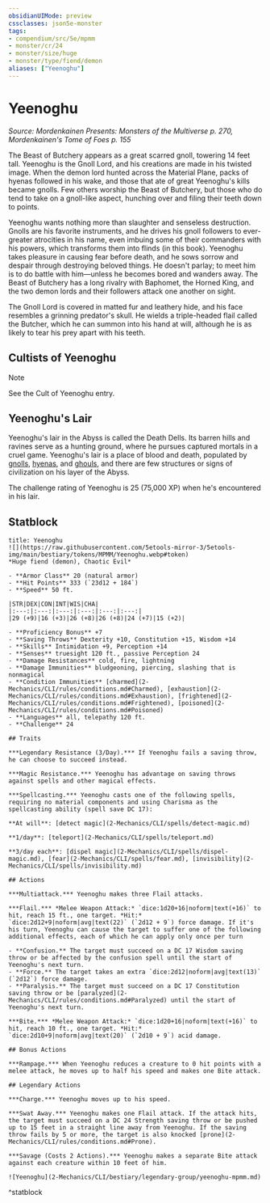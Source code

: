 ```yaml
---
obsidianUIMode: preview
cssclasses: json5e-monster
tags:
- compendium/src/5e/mpmm
- monster/cr/24
- monster/size/huge
- monster/type/fiend/demon
aliases: ["Yeenoghu"]
---
```

# Yeenoghu
*Source: Mordenkainen Presents: Monsters of the Multiverse p. 270, Mordenkainen's Tome of Foes p. 155*  

The Beast of Butchery appears as a great scarred gnoll, towering 14 feet tall. Yeenoghu is the Gnoll Lord, and his creations are made in his twisted image. When the demon lord hunted across the Material Plane, packs of hyenas followed in his wake, and those that ate of great Yeenoghu's kills became gnolls. Few others worship the Beast of Butchery, but those who do tend to take on a gnoll-like aspect, hunching over and filing their teeth down to points.

Yeenoghu wants nothing more than slaughter and senseless destruction. Gnolls are his favorite instruments, and he drives his gnoll followers to ever-greater atrocities in his name, even imbuing some of their commanders with his powers, which transforms them into flinds (in this book). Yeenoghu takes pleasure in causing fear before death, and he sows sorrow and despair through destroying beloved things. He doesn't parlay; to meet him is to do battle with him—unless he becomes bored and wanders away. The Beast of Butchery has a long rivalry with Baphomet, the Horned King, and the two demon lords and their followers attack one another on sight.

The Gnoll Lord is covered in matted fur and leathery hide, and his face resembles a grinning predator's skull. He wields a triple-headed flail called the Butcher, which he can summon into his hand at will, although he is as likely to tear his prey apart with his teeth.

## Cultists of Yeenoghu

> [!note]
> See the Cult of Yeenoghu entry.

## Yeenoghu's Lair

Yeenoghu's lair in the Abyss is called the Death Dells. Its barren hills and ravines serve as a hunting ground, where he pursues captured mortals in a cruel game. Yeenoghu's lair is a place of blood and death, populated by [gnolls](2-Mechanics/CLI/bestiary/humanoid/gnoll.md), [hyenas](2-Mechanics/CLI/bestiary/beast/hyena.md), and [ghouls](2-Mechanics/CLI/bestiary/undead/ghoul.md), and there are few structures or signs of civilization on his layer of the Abyss.

The challenge rating of Yeenoghu is 25 (75,000 XP) when he's encountered in his lair.

## Statblock

```ad-statblock
title: Yeenoghu
![](https://raw.githubusercontent.com/5etools-mirror-3/5etools-img/main/bestiary/tokens/MPMM/Yeenoghu.webp#token)
*Huge fiend (demon), Chaotic Evil*

- **Armor Class** 20 (natural armor)
- **Hit Points** 333 (`23d12 + 184`)
- **Speed** 50 ft.

|STR|DEX|CON|INT|WIS|CHA|
|:---:|:---:|:---:|:---:|:---:|:---:|
|29 (+9)|16 (+3)|26 (+8)|26 (+8)|24 (+7)|15 (+2)|

- **Proficiency Bonus** +7
- **Saving Throws** Dexterity +10, Constitution +15, Wisdom +14
- **Skills** Intimidation +9, Perception +14
- **Senses** truesight 120 ft., passive Perception 24
- **Damage Resistances** cold, fire, lightning
- **Damage Immunities** bludgeoning, piercing, slashing that is nonmagical
- **Condition Immunities** [charmed](2-Mechanics/CLI/rules/conditions.md#Charmed), [exhaustion](2-Mechanics/CLI/rules/conditions.md#Exhaustion), [frightened](2-Mechanics/CLI/rules/conditions.md#Frightened), [poisoned](2-Mechanics/CLI/rules/conditions.md#Poisoned)
- **Languages** all, telepathy 120 ft.
- **Challenge** 24

## Traits

***Legendary Resistance (3/Day).*** If Yeenoghu fails a saving throw, he can choose to succeed instead.

***Magic Resistance.*** Yeenoghu has advantage on saving throws against spells and other magical effects.

***Spellcasting.*** Yeenoghu casts one of the following spells, requiring no material components and using Charisma as the spellcasting ability (spell save DC 17):

**At will**: [detect magic](2-Mechanics/CLI/spells/detect-magic.md)

**1/day**: [teleport](2-Mechanics/CLI/spells/teleport.md)

**3/day each**: [dispel magic](2-Mechanics/CLI/spells/dispel-magic.md), [fear](2-Mechanics/CLI/spells/fear.md), [invisibility](2-Mechanics/CLI/spells/invisibility.md)

## Actions

***Multiattack.*** Yeenoghu makes three Flail attacks.

***Flail.*** *Melee Weapon Attack:* `dice:1d20+16|noform|text(+16)` to hit, reach 15 ft., one target. *Hit:* `dice:2d12+9|noform|avg|text(22)` (`2d12 + 9`) force damage. If it's his turn, Yeenoghu can cause the target to suffer one of the following additional effects, each of which he can apply only once per turn

- **Confusion.** The target must succeed on a DC 17 Wisdom saving throw or be affected by the confusion spell until the start of Yeenoghu's next turn.  
- **Force.** The target takes an extra `dice:2d12|noform|avg|text(13)` (`2d12`) force damage.  
- **Paralysis.** The target must succeed on a DC 17 Constitution saving throw or be [paralyzed](2-Mechanics/CLI/rules/conditions.md#Paralyzed) until the start of Yeenoghu's next turn.  

***Bite.*** *Melee Weapon Attack:* `dice:1d20+16|noform|text(+16)` to hit, reach 10 ft., one target. *Hit:* `dice:2d10+9|noform|avg|text(20)` (`2d10 + 9`) acid damage.

## Bonus Actions

***Rampage.*** When Yeenoghu reduces a creature to 0 hit points with a melee attack, he moves up to half his speed and makes one Bite attack.

## Legendary Actions

***Charge.*** Yeenoghu moves up to his speed.

***Swat Away.*** Yeenoghu makes one Flail attack. If the attack hits, the target must succeed on a DC 24 Strength saving throw or be pushed up to 15 feet in a straight line away from Yeenoghu. If the saving throw fails by 5 or more, the target is also knocked [prone](2-Mechanics/CLI/rules/conditions.md#Prone).

***Savage (Costs 2 Actions).*** Yeenoghu makes a separate Bite attack against each creature within 10 feet of him.

![Yeenoghu](2-Mechanics/CLI/bestiary/legendary-group/yeenoghu-mpmm.md)
```
^statblock